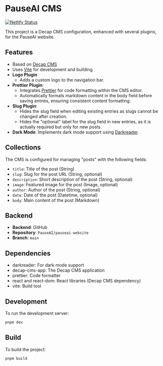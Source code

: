 # PauseAI CMS

[![Netlify Status](https://api.netlify.com/api/v1/badges/d24700b8-9bf5-47e2-a140-46d257dc2250/deploy-status)](https://app.netlify.com/projects/pauseai-cms/deploys)

This project is a Decap CMS configuration, enhanced with several plugins, for the PauseAI website.

## Features

- Based on [Decap CMS](https://decapcms.org/)
- Uses [Vite](https://vitejs.dev/) for development and building
- **Logo Plugin**
    - Adds a custom logo to the navigation bar.
- **Prettier Plugin**: 
    - Integrates [Prettier](https://prettier.io/) for code formatting within the CMS editor.
    - Automatically formats markdown content in the body field before saving entries, ensuring consistent content formatting.
- **Slug Plugin**:
    - Hides the slug field when editing existing entries as slugs cannot be changed after creation.
    - Hides the "optional" label for the slug field in new entries, as it is actually required but only for new posts.
- **Dark Mode**: Implements dark mode support using [Darkreader](https://darkreader.org/).

## Collections

The CMS is configured for managing "posts" with the following fields:

- `title`: Title of the post (String)
- `slug`: Slug for the post URL (String, optional)
- `description`: Short description of the post (String, optional)
- `image`: Featured image for the post (Image, optional)
- `author`: Author of the post (String, optional)
- `date`: Date of the post (Datetime, optional)
- `body`: Main content of the post (Markdown)

## Backend

- **Backend**: GitHub
- **Repository**: `PauseAI/pauseai-website`
- **Branch**: `main`

## Dependencies

- darkreader: For dark mode support
- decap-cms-app: The Decap CMS application
- prettier: Code formatter
- react and react-dom: React libraries (Decap CMS dependency)
- vite: Build tool

## Development

To run the development server:

```bash
pnpm dev
```

## Build

To build the project:

```bash
pnpm build
